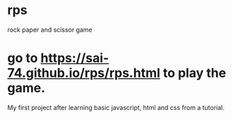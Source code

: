 # rps
rock paper and scissor game

# go to https://sai-74.github.io/rps/rps.html to play the game.

My first project after learning basic javascript, html and css from a tutorial.

